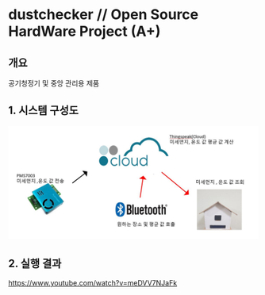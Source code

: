 # dustchecker // Open Source HardWare Project (A+)
## 개요
공기청정기 및 중앙 관리용 제품

## 1. 시스템 구성도
![system](./doc/system.JPG)

## 2. 실행 결과
https://www.youtube.com/watch?v=meDVV7NJaFk
